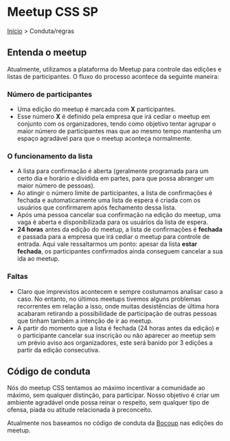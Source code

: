 Meetup CSS SP
======

[Início](../README.md) > Conduta/regras

## Entenda o meetup

Atualmente, utilizamos a plataforma do Meetup para controle das edições e listas de participantes. O fluxo do processo acontece da seguinte maneira:

### Número de participantes

* Uma edição do meetup é marcada com **X** participantes.
* Esse número **X** é definido pela empresa que irá cediar o meetup em conjunto com os organizadores, tendo como objetivo tentar agrupar o maior número de participantes mas que ao mesmo tempo mantenha um espaço agradável para que o meetup aconteça normalmente.

### O funcionamento da lista

* A lista para confirmação é aberta (geralmente programada para um certo dia e horário e dividida em partes, para que possa abranger um maior número de pessoas).
* Ao atingir o número limite de participantes, a lista de confirmações é fechada e automaticamente uma lista de espera é criada com os usuários que confirmarem após fechamento dessa lista.
* Após uma pessoa cancelar sua confirmação na edição do meetup, uma vaga é aberta e disponibilizada para os usuários da lista de espera.
* **24 horas** antes da edição do meetup, a lista de confirmações é **fechada** e passada para a empresa que irá cediar o meetup para controle de entrada. Aqui vale ressaltarmos um ponto: apesar da lista **estar fechada**, os participantes confirmados ainda conseguem cancelar a sua ida ao meetup.

### Faltas

* Claro que imprevistos acontecem e sempre costumamos analisar caso a caso. No entanto, no últimos meetups tivemos alguns problemas recorrentes em relação a isso, onde muitas desistências de última hora acabaram retirando a possibilidade de participação de outras pessoas que tinham também a intenção de ir ao meetup.
* A partir do momento que a lista é fechada (24 horas antes da edição) e o participante cancelar sua inscrição ou não aparecer ao meetup sem um prévio aviso aos organizadores, este será banido por 3 edições a partir da edição consecutiva.

## Código de conduta

Nós do meetup CSS tentamos ao máximo incentivar a comunidade ao máximo, sem qualquer distinção, para participar. Nosso objetivo é criar um ambiente agradável onde possa reinar o respeito, sem qualquer tipo de ofensa, piada ou atitude relacionada à preconceito.

Atualmente nos baseamos no código de conduta da [Bocoup](http://bocoup.com/pt-BR/comunidade/conduta/) nas edições do meetup.
